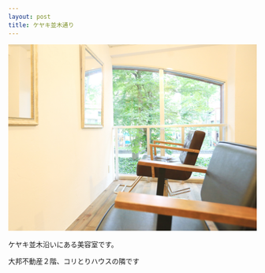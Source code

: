 ```yaml
---
layout: post
title: ケヤキ並木通り
---
```


![IMG_0291](/IMG_0291.jpg)

ケヤキ並木沿いにある美容室です。

大邦不動産２階、コリとりハウスの隣です
